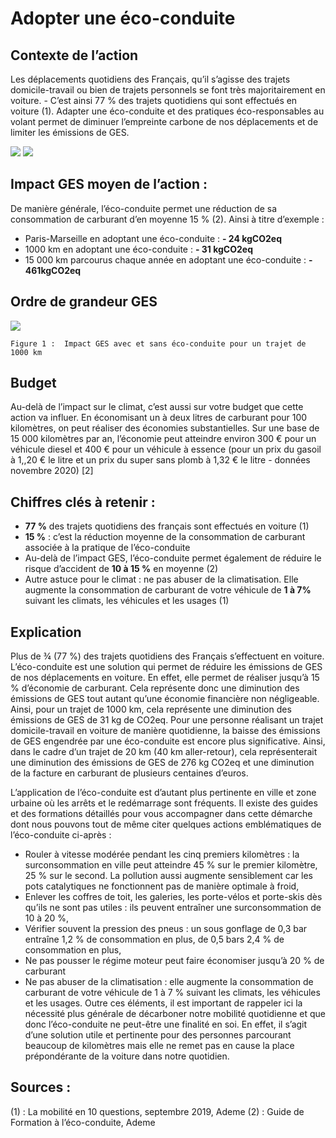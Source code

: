 # Adopter une éco-conduite

## Contexte de l’action
Les déplacements quotidiens des Français, qu’il s’agisse des trajets domicile-travail ou bien de trajets personnels se font très majoritairement en voiture. - C’est ainsi 77 % des trajets quotidiens qui sont effectués en voiture (1). Adapter une éco-conduite et des pratiques éco-responsables au volant permet de diminuer l’empreinte carbone de nos déplacements et de limiter les émissions de GES.

![](https://sendeyo.com/up/d/fd351d7a04)
![](https://sendeyo.com/up/d/7d334e0e29)

## Impact GES moyen de l’action :
De manière générale, l’éco-conduite permet une réduction de sa consommation de carburant d’en moyenne 15 % (2). Ainsi à titre d’exemple :

- Paris-Marseille en adoptant une éco-conduite : **- 24 kgCO2eq**
- 1000 km en adoptant une éco-conduite : **- 31 kgCO2eq**
- 15 000 km parcourus chaque année en adoptant une éco-conduite : **- 461kgCO2eq**


## Ordre de grandeur GES

![](https://www.associationbilancarbone.fr/wp-content/uploads/2020/12/eco-conduite-fig1.jpg)

```Figure 1 :  Impact GES avec et sans éco-conduite pour un trajet de 1000 km```


## Budget
Au-delà de l’impact sur le climat, c’est aussi sur votre budget que cette action va influer. En économisant un à deux litres de carburant pour 100 kilomètres, on peut réaliser des économies substantielles. Sur une base de 15 000 kilomètres par an, l’économie peut atteindre environ 300 € pour un véhicule diesel et 400 € pour un véhicule à essence (pour un prix du gasoil à 1,,20 € le litre et un prix du super sans plomb à 1,32 € le litre - données novembre  2020) [2]

## Chiffres clés à retenir :
- **77 %** des trajets quotidiens des français sont effectués en voiture (1)
- **15 %** : c’est la réduction moyenne de la consommation de carburant associée à la pratique de l’éco-conduite
- Au-delà de l’impact GES, l’éco-conduite permet également de réduire le risque d’accident de **10 à 15 %** en moyenne (2)
- Autre astuce pour le climat : ne pas abuser de la climatisation. Elle augmente la consommation de carburant de votre véhicule de **1 à 7%** suivant les climats, les véhicules et les usages (1)

## Explication
Plus de ¾ (77 %) des trajets quotidiens des Français s’effectuent en voiture. L’éco-conduite est une solution qui permet de réduire les émissions de GES de nos déplacements en voiture. En effet, elle permet de réaliser jusqu’à 15 % d’économie de carburant. Cela représente donc une diminution des émissions de GES tout autant qu’une économie financière non négligeable. Ainsi, pour un trajet de 1000 km, cela représente une diminution des émissions de GES de 31 kg de CO2eq. Pour une personne réalisant un trajet domicile-travail en voiture de manière quotidienne, la baisse des émissions de GES engendrée par une éco-conduite est encore plus significative. Ainsi, dans le cadre d’un trajet de 20 km (40 km aller-retour), cela représenterait une diminution des émissions de GES de 276 kg CO2eq et une diminution de la facture en carburant de plusieurs centaines d’euros. 

L’application de l’éco-conduite est d’autant plus pertinente en ville et zone urbaine où les arrêts et le redémarrage sont fréquents. Il existe des guides et des formations détaillés pour vous accompagner dans cette démarche dont nous pouvons tout de même citer quelques actions emblématiques de l’éco-conduite ci-après :
- Rouler à vitesse modérée pendant les cinq premiers kilomètres : la surconsommation en ville peut atteindre 45 % sur le premier kilomètre, 25 % sur le second. La pollution aussi augmente sensiblement car les pots catalytiques ne fonctionnent pas de manière optimale à froid,
- Enlever les coffres de toit, les galeries, les porte-vélos et porte-skis dès qu’ils ne sont pas utiles : ils peuvent entraîner une surconsommation de 10 à 20 %,
- Vérifier souvent la pression des pneus : un sous gonflage de 0,3 bar entraîne 1,2 % de consommation en plus, de 0,5 bars 2,4 % de consommation en plus,
- Ne pas pousser le régime moteur peut faire économiser jusqu’à 20 % de carburant
- Ne pas abuser de la climatisation : elle augmente la consommation de carburant de votre véhicule de 1 à 7 % suivant les climats, les véhicules et les usages.
Outre ces éléments, il est important de rappeler ici la nécessité plus générale de décarboner notre mobilité quotidienne et que donc l’éco-conduite ne peut-être une finalité en soi. En effet, il s’agit d’une solution utile et pertinente pour des personnes parcourant beaucoup de kilomètres mais elle ne remet pas en cause la place prépondérante de la voiture dans notre quotidien.

## Sources :
(1) : La mobilité en 10 questions, septembre 2019, Ademe 
(2) : Guide de Formation à l’éco-conduite, Ademe
